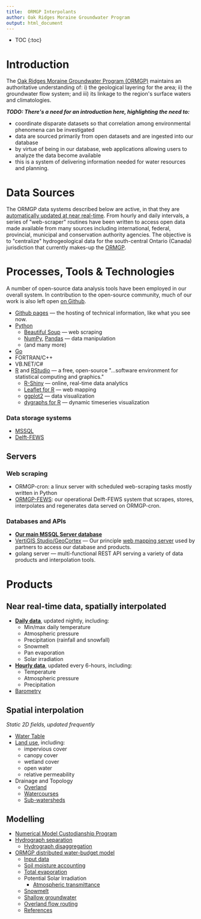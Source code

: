 ```yaml
---
title:  ORMGP Interpolants
author: Oak Ridges Moraine Groundwater Program
output: html_document
---
```


* TOC
{:toc}



# Introduction
The [Oak Ridges Moraine Groundwater Program (ORMGP)](https://www.oakridgeswater.ca/) maintains an authoritative understanding of: i) the geological layering for the area; ii) the groundwater flow system; and iii) its linkage to the region's surface waters and climatologies. 

**_TODO: There's a need for an introduction here, highlighting the need to:_**
* coordinate disparate datasets so that correlation among environmental phenomena can be investigated
* data are sourced primarily from open datasets and are ingested into our database
* by virtue of being in our database, web applications allowing users to analyze the data become available
* this is a system of delivering information needed for water resources and planning.



# Data Sources

The ORMGP data systems described below are active, in that they are [automatically updated at near real-time](/interpolants/sources/sources.html). From hourly and daily intervals, a series of "web-scraper" routines have been written to access open data made available from many sources including international, federal, provincial, municipal and conservation authority agencies. The objective is to "centralize" hydrogeological data for the south-central Ontario (Canada) jurisdiction that currently makes-up the [ORMGP](https://owrc.github.io/snapshots/partners.html).


# Processes, Tools & Technologies
A number of open-source data analysis tools have been employed in our overall system. In contribution to the open-source community, much of our work is also left open [on Github](https://github.com/OWRC).

* [Github pages](https://pages.github.com/) — the hosting of technical information, like what you see now.
* [Python](https://www.python.org/)
   * [Beautiful Soup](https://www.crummy.com/software/BeautifulSoup/bs4/doc/) — web scraping
   * [NumPy](https://numpy.org/), [Pandas](https://pandas.pydata.org/) — data manipulation
   * (and many more)
* [Go](https://go.dev/)
* FORTRAN/C++
* VB.NET/C#
* [R](https://www.r-project.org/) and [RStudio](https://www.rstudio.com/) — a free, open-source "...software environment for statistical computing and graphics."
   * [R-Shiny](https://shiny.rstudio.com/) — online, real-time data analytics
   * [Leaflet for R](https://rstudio.github.io/leaflet/) — web mapping
   * [ggplot2](https://ggplot2.tidyverse.org/) — data visualization
   * [dygraphs for R](https://rstudio.github.io/dygraphs/) — dynamic timeseries visualization

### Data storage systems
* [MSSQL](https://www.microsoft.com/en-us/sql-server/sql-server-2019)
* [Delft-FEWS](https://www.deltares.nl/app/uploads/2015/01/Delft-FEWS_brochure-2017.pdf)


## Servers

### Web scraping
* ORMGP-cron: a linux server with scheduled web-scraping tasks mostly written in Python
* [ORMGP-FEWS](/interpolants/interpolation/fews.html): our operational Delft-FEWS system that scrapes, stores, interpolates and regenerates data served on ORMGP-cron.

### Databases and APIs
* **[Our main MSSQL Server database](https://owrc.github.io/database-manual/Contents/TOC.html)**
* [VertiGIS Studio/GeoCortex](https://www.vertigis.com/vertigis-studio/) — Our principle [web mapping server](https://maps.oakridgeswater.ca/Html5Viewer/index.html?viewer=ORMGPP) used by partners to access our database and products.
* golang server — multi-functional REST API serving a variety of data products and interpolation tools.




# Products

## Near real-time data, spatially interpolated
* [**Daily data**](/interpolants/interpolation/daily.html), updated nightly, including:
   * Min/max daily temperature
   * Atmospheric pressure
   * Precipitation (rainfall and snowfall)
   * Snowmelt
   * Pan evaporation
   * Solar irradiation
* [**Hourly data**](/interpolants/interpolation/subdaily.html), updated every 6-hours, including:
   * Temperature
   * Atmospheric pressure
   * Precipitation
* [Barometry](/interpolants/interpolation/barometry.html)



## Spatial interpolation
_Static 2D fields, updated frequently_
* [Water Table](https://owrc.github.io/watertable/)
* [Land use](/interpolants/interpolation/landuse.html), including:
    * impervious cover
    * canopy cover
    * wetland cover
    * open water
    * relative permeability
* Drainage and Topology
    * [Overland](/interpolants/interpolation/overland.html)
    * [Watercourses](/interpolants/interpolation/watercourses.html)
    * [Sub-watersheds](/interpolants/interpolation/subwatershed.html)



## Modelling
* [Numerical Model Custodianship Program](https://owrc.github.io/snapshots/numerical-model-custodianship-program.html)
* [Hydrograph separation](/interpolants/modelling/hydrographseparation.html)
   * [Hydrograph disaggregation](/interpolants/modelling/hydroparse.html)
* [ORMGP distributed water-budget model](/interpolants/modelling/waterbudgetmodel.html)
   * [Input data](/interpolants/modelling/waterbudget/data.html)
   * [Soil moisture accounting](/interpolants/modelling/waterbudget/sma.html)
   * [Total evaporation](/interpolants/modelling/waterbudget/pet.html)
   * Potential Solar Irradiation
      * [Atmospheric transmittance](/interpolants/modelling/BristowCampbell.html)
   * [Snowmelt](/interpolants/modelling/waterbudget/snowmeltCCF.html)
   * [Shallow groundwater](/interpolants/modelling/waterbudget/gw.html)
   * [Overland flow routing](/interpolants/modelling/waterbudget/overlandflow.html)
   * [References](/interpolants/modelling/waterbudgetmodel.html#references)
   